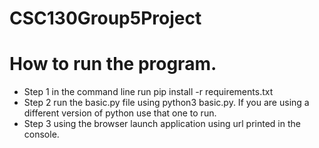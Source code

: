 # CSC130Group5Project

# How to run the program.
* Step 1 in the command line run pip install -r requirements.txt
* Step 2 run the basic.py file using python3 basic.py. If you are using a different version of python use that one to run.
* Step 3 using the browser launch application using url printed in the console.